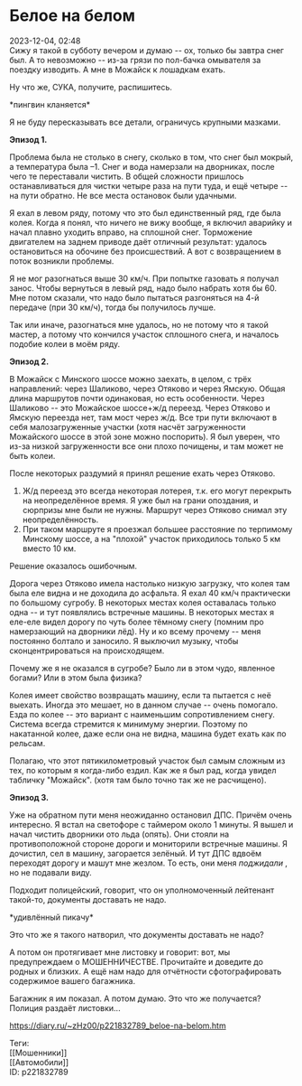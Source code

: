 Белое на белом
===============

   
 2023-12-04, 02:48   
  Сижу я такой в субботу вечером и думаю -- ох, только бы завтра снег был. А то невозможно -- из-за грязи по пол-бачка омывателя за поездку изводить. А мне в Можайск к лошадкам ехать.   
   
 Ну что же, СУКА, получите, распишитесь.   
   
 \*пингвин кланяется\*   
   
 Я не буду пересказывать все детали, ограничусь крупными мазками.   
   
  **Эпизод 1.**    
   
 Проблема была не столько в снегу, сколько в том, что снег был мокрый, а температура была –1. Снег и вода намерзали на дворниках, после чего те переставали чистить. В общей сложности пришлось останавливаться для чистки четыре раза на пути туда, и ещё четыре -- на пути обратно. Не все места остановок были удачными.   
   
 Я ехал в левом ряду, потому что это был единственный ряд, где была колея. Когда я понял, что ничего не вижу вообще, я включил аварийку и начал плавно уходить вправо, на сплошной снег. Торможение двигателем на заднем приводе даёт отличный результат: удалось остановиться на обочине без происшествий. А вот с возвращением в поток возникли проблемы.   
   
 Я не мог разогнаться выше 30 км/ч. При попытке газовать я получал занос. Чтобы вернуться в левый ряд, надо было набрать хотя бы 60. Мне потом сказали, что надо было пытаться разгоняться на 4-й передаче (при 30 км/ч), тогда бы получилось лучше.   
   
 Так или иначе, разогнаться мне удалось, но не потому что я такой мастер, а потому что кончился участок сплошного снега, и началось подобие колеи в моём ряду.   
   
  **Эпизод 2.**    
   
 В Можайск с Минского шоссе можно заехать, в целом, с трёх направлений: через Шаликово, через Отяково и через Ямскую. Общая длина маршрутов почти одинаковая, но есть особенности. Через Шаликово -- это Можайское шоссе+ж/д переезд. Через Отяково и Ямскую переезда нет, там мост через ж/д. Все три пути включают в себя малозагруженные участки (хотя насчёт загруженности Можайского шоссе в этой зоне можно поспорить). Я был уверен, что из-за низкой загруженности все они плохо почищены, и там может не быть колеи.   
   
 После некоторых раздумий я принял решение ехать через Отяково.   
   
 1. Ж/д переезд это всегда некоторая лотерея, т.к. его могут перекрыть на неопределённое время. Я уже был на грани опоздания, и сюрпризы мне были не нужны. Маршрут через Отяково снимал эту неопределённость.   
 2. При таком маршруте я проезжал большее расстояние по терпимому Минскому шоссе, а на "плохой" участок приходилось только 5 км вместо 10 км.   
   
 Решение оказалось ошибочным.   
   
 Дорога через Отяково имела настолько низкую загрузку, что колея там была еле видна и не доходила до асфальта. Я ехал 40 км/ч практически по большому сугробу. В некоторых местах колея оставалась только одна -- и тут появлялись встречные машины. В некоторых местах я еле-еле видел дорогу по чуть более тёмному снегу (помним про намерзающий на дворники лёд). Ну и ко всему прочему -- меня постоянно болтало и заносило. Я выключил музыку, чтобы сконцентрироваться на происходящем.   
   
 Почему же я не оказался в сугробе? Было ли в этом чудо, явленное богами? Или в этом была физика?   
   
 Колея имеет свойство возвращать машину, если та пытается с неё выехать. Иногда это мешает, но в данном случае -- очень помогало. Езда по колее -- это вариант с наименьшим сопротивлением снегу. Система всегда стремится к минимуму энергии. Поэтому по накатанной колее, даже если она не видна, машина будет ехать как по рельсам.   
   
 Полагаю, что этот пятикилометровый участок был самым сложным из тех, по которым я когда-либо ездил. Как же я был рад, когда увидел табличку "Можайск". (хотя там было точно так же не расчищено).   
   
  **Эпизод 3.**    
   
 Уже на обратном пути меня неожиданно остановил ДПС. Причём очень интересно. Я встал на светофоре с таймером около 1 минуты. Я вышел и начал чистить дворники ото льда (опять). Они стояли на противоположной стороне дороги и мониторили встречные машины. Я дочистил, сел в машину, загорается зелёный. И тут ДПС вдвоём переходят дорогу и машут мне жезлом. То есть, они меня  *поджидали*  , но не подавали виду.   
   
 Подходит полицейский, говорит, что он уполномоченный лейтенант такой-то, документы доставать не надо.   
   
 \*удивлённый пикачу\*   
   
 Это что же я такого натворил, что документы доставать не надо?   
   
 А потом он протягивает мне листовку и говорит: вот, мы предупреждаем о МОШЕННИЧЕСТВЕ. Прочитайте и доведите до родных и близких. А ещё нам надо для отчётности сфотографировать содержимое вашего багажника.   
   
 Багажник я им показал. А потом думаю. Это что же получается? Полиция раздаёт листовки...   
    
 <https://diary.ru/~zHz00/p221832789_beloe-na-belom.htm>   
   
 Теги:   
 [[Мошенники]]   
 [[Автомобили]]   
 ID: p221832789